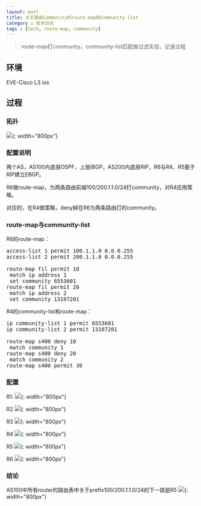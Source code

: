 ```yaml
---
layout: post
title: 关于路由Community的route-map和Community-list
category : 技术日志
tags : [tech, route-map, community]
---
```


>route-map打community，community-list匹配做过滤实验，记录过程

## 环境

EVE-Cisco L3 ios

## 过程

### 拓扑

![](   https://themeiwu.com/img/tech/0901.jpg){: width="800px"}

### 配置说明

两个AS，AS100内底层OSPF，上层IBGP，AS200内底层RIP，R6与R4、R5基于RIP建立EBGP。

R6做route-map，为两条路由前缀100/200.1.1.0/24打community，对R4应用策略。

对应的，在R4做策略，deny掉在R6为两条路由打的community。

### route-map与community-list

R6的route-map：
<pre class="brush: cpp">
access-list 1 permit 100.1.1.0 0.0.0.255
access-list 2 permit 200.1.1.0 0.0.0.255

route-map fil permit 10
 match ip address 1
 set community 6553601
route-map fil permit 20
 match ip address 2
 set community 13107201
</pre>

R4的community-list和route-map：
<pre class="brush: cpp">
ip community-list 1 permit 6553601
ip community-list 2 permit 13107201

route-map s400 deny 10
 match community 1
route-map s400 deny 20
 match community 2
route-map s400 permit 30
</pre>

### 配置

R1:
![](   https://themeiwu.com/img/tech/0901R1.jpg){: width="800px"}

R2
![](   https://themeiwu.com/img/tech/0901R2.jpg){: width="800px"}

R3
![](   https://themeiwu.com/img/tech/0901R3.jpg){: width="800px"}

R4
![](   https://themeiwu.com/img/tech/0901R4.jpg){: width="800px"}

R5
![](   https://themeiwu.com/img/tech/0901R5.jpg){: width="800px"}

R6
![](   https://themeiwu.com/img/tech/0901R6.jpg){: width="800px"}

### 结论

AS100中所有router的路由表中关于prefix100/200.1.1.0/24的下一跳是R5
![](   https://themeiwu.com/img/tech/0901RR4.jpg){: width="800px"}
